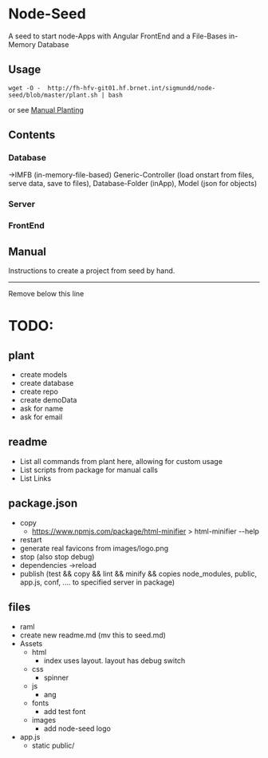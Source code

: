 # Node-Seed

A seed to start node-Apps with Angular FrontEnd and a File-Bases in-Memory Database

## Usage
`wget -O -  http://fh-hfv-git01.hf.brnet.int/sigmundd/node-seed/blob/master/plant.sh | bash`

or see [Manual Planting](#manual)

## Contents
### Database
->IMFB (in-memory-file-based)
Generic-Controller (load onstart from files, serve data, save to files), Database-Folder (inApp), Model (json for objects)

### Server

### FrontEnd

## Manual
Instructions to create a project from seed by hand.

---
Remove below this line
# TODO:


## plant
* create models
* create database
* create repo
* create demoData
* ask for name
* ask for email

## readme
* List all commands from plant here, allowing for custom usage
* List scripts from package for manual calls
* List Links


## package.json
* copy
  * https://www.npmjs.com/package/html-minifier > html-minifier --help
* restart
* generate real favicons from images/logo.png
* stop (also stop debug)
* dependencies ->reload
* publish (test && copy && lint && minify && copies node_modules, public, app.js, conf, .... to specified server in package)
## files
* raml
* create new readme.md (mv this to seed.md)
* Assets
  * html
    * index uses layout. layout has debug switch
  * css
    * spinner
  * js
    * ang
  * fonts
    * add test font
  * images
    * add node-seed logo
* app.js
  * static public/
